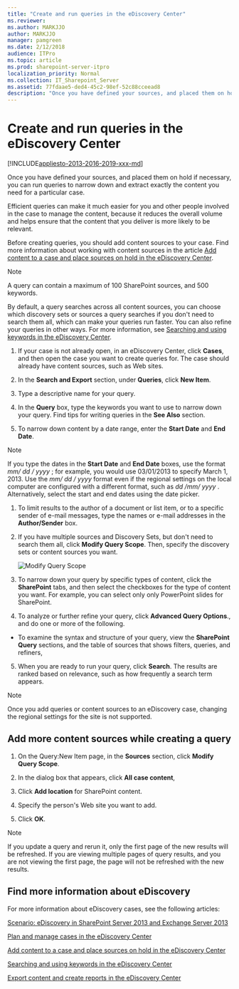 ```yaml
---
title: "Create and run queries in the eDiscovery Center"
ms.reviewer: 
ms.author: MARKJJO
author: MARKJJO
manager: pamgreen
ms.date: 2/12/2018
audience: ITPro
ms.topic: article
ms.prod: sharepoint-server-itpro
localization_priority: Normal
ms.collection: IT_Sharepoint_Server
ms.assetid: 77fdaae5-ded4-45c2-98ef-52c88cceead8
description: "Once you have defined your sources, and placed them on hold if necessary, you can run queries to narrow down and extract exactly the content you need for a particular case."
---
```


# Create and run queries in the eDiscovery Center

[!INCLUDE[appliesto-2013-2016-2019-xxx-md](../includes/appliesto-2013-2016-2019-xxx-md.md)]

Once you have defined your sources, and placed them on hold if necessary, you can run queries to narrow down and extract exactly the content you need for a particular case. 
  
Efficient queries can make it much easier for you and other people involved in the case to manage the content, because it reduces the overall volume and helps ensure that the content that you deliver is more likely to be relevant.
  
Before creating queries, you should add content sources to your case. Find more information about working with content sources in the article [Add content to a case and place sources on hold in the eDiscovery Center](add-content-to-a-case-and-place-sources-on-hold-in-the-ediscovery-center.md).
  
> [!NOTE]
>  A query can contain a maximum of 100 SharePoint sources, and 500 keywords. 
  
By default, a query searches across all content sources, you can choose which discovery sets or sources a query searches if you don't need to search them all, which can make your queries run faster. You can also refine your queries in other ways. For more information, see [Searching and using keywords in the eDiscovery Center](searching-and-using-keywords-in-the-ediscovery-center.md).
  
1. If your case is not already open, in an eDiscovery Center, click **Cases**, and then open the case you want to create queries for. The case should already have content sources, such as Web sites.
    
2. In the **Search and Export** section, under **Queries**, click **New Item**.
    
3. Type a descriptive name for your query.
    
4. In the **Query** box, type the keywords you want to use to narrow down your query. Find tips for writing queries in the **See Also** section. 
    
5. To narrow down content by a date range, enter the **Start Date** and **End Date**.
    
> [!NOTE]
>  If you type the dates in the **Start Date** and **End Date** boxes, use the format  *mm/*  *dd*  */*  *yyyy*  ; for example, you would use 03/01/2013 to specify March 1, 2013. Use the  *mm/*  *dd*  */*  *yyyy*  format even if the regional settings on the local computer are configured with a different format, such as  *dd*  */mm/*  *yyyy*  . Alternatively, select the start and end dates using the date picker. 
  
1. To limit results to the author of a document or list item, or to a specific sender of e-mail messages, type the names or e-mail addresses in the **Author/Sender** box. 
    
2. If you have multiple sources and Discovery Sets, but don't need to search them all, click **Modify Query Scope**. Then, specify the discovery sets or content sources you want.
    
    ![Modify Query Scope](../media/2d9a5ad3-ed30-4162-a109-b54db65cce71.png)
  
3. To narrow down your query by specific types of content, click the **SharePoint** tabs, and then select the checkboxes for the type of content you want. For example, you can select only only PowerPoint slides for SharePoint. 
    
4. To analyze or further refine your query, click **Advanced Query Options**., and do one or more of the following. 
    
  - To examine the syntax and structure of your query, view the **SharePoint Query** sections, and the table of sources that shows filters, queries, and refiners, 
    
5. When you are ready to run your query, click **Search**. The results are ranked based on relevance, such as how frequently a search term appears.
    
> [!NOTE]
>  Once you add queries or content sources to an eDiscovery case, changing the regional settings for the site is not supported. 
  
## Add more content sources while creating a query
<a name="__top"> </a>

1. On the Query:New Item page, in the **Sources** section, click **Modify Query Scope**.
    
2. In the dialog box that appears, click **All case content**,
    
3. Click **Add location** for SharePoint content. 
    
4. Specify the person's Web site you want to add.
    
5. Click **OK**.
    
> [!NOTE]
>  If you update a query and rerun it, only the first page of the new results will be refreshed. If you are viewing multiple pages of query results, and you are not viewing the first page, the page will not be refreshed with the new results. 
  
## Find more information about eDiscovery
<a name="__top"> </a>

For more information about eDiscovery cases, see the following articles:
  
[Scenario: eDiscovery in SharePoint Server 2013 and Exchange Server 2013](/sharepoint/)
  
[Plan and manage cases in the eDiscovery Center](/sharepoint/governance/plan-and-manage-cases-in-the-ediscovery-center)
  
[Add content to a case and place sources on hold in the eDiscovery Center](add-content-to-a-case-and-place-sources-on-hold-in-the-ediscovery-center.md)
  
[Searching and using keywords in the eDiscovery Center](searching-and-using-keywords-in-the-ediscovery-center.md)
  
[Export content and create reports in the eDiscovery Center](export-content-and-create-reports-in-the-ediscovery-center.md)
  

